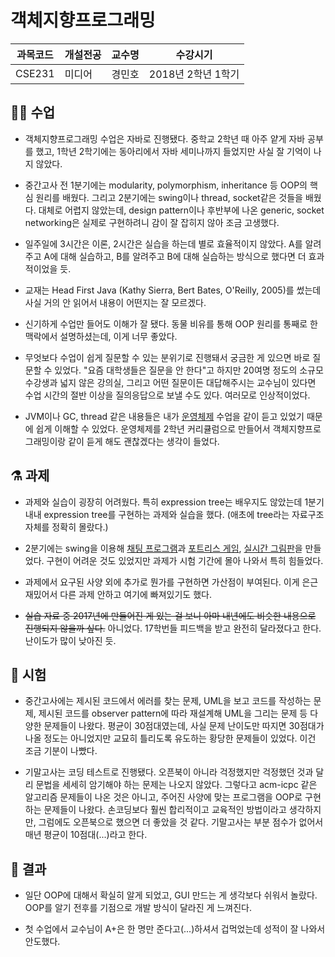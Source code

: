 # 객체지향프로그래밍

과목코드 | 개설전공 | 교수명 | 수강시기 |
--------|---------|--------|---------|
CSE231 | 미디어 | 경민호 | 2018년 2학년 1학기 |

## 👨‍🏫 수업

* 객체지향프로그래밍 수업은 자바로 진행됐다. 중학교 2학년 때 아주 얕게 자바 공부를 했고, 1학년 2학기에는 동아리에서 자바 세미나까지 들었지만 사실 잘 기억이 나지 않았다.

* 중간고사 전 1분기에는 modularity, polymorphism, inheritance 등 OOP의 핵심 원리를 배웠다. 그리고 2분기에는 swing이나 thread, socket같은 것들을 배웠다. 대체로 어렵지 않았는데, design pattern이나 후반부에 나온 generic, socket networking은 실제로 구현하려니 감이 잘 잡히지 않아 조금 고생했다.

* 일주일에 3시간은 이론, 2시간은 실습을 하는데 별로 효율적이지 않았다. A를 알려주고 A에 대해 실습하고, B를 알려주고 B에 대해 실습하는 방식으로 했다면 더 효과적이었을 듯.

* 교재는 Head First Java (Kathy Sierra, Bert Bates, O'Reilly, 2005)를 썼는데 사실 거의 안 읽어서 내용이 어떤지는 잘 모르겠다.

* 신기하게 수업만 들어도 이해가 잘 됐다. 동물 비유를 통해 OOP 원리를 통째로 한 맥락에서 설명하셨는데, 이게 너무 좋았다.

* 무엇보다 수업이 쉽게 질문할 수 있는 분위기로 진행돼서 궁금한 게 있으면 바로 질문할 수 있었다. "요즘 대학생들은 질문을 안 한다"고 하지만 20여명 정도의 소규모 수강생과 넓지 않은 강의실, 그리고 어떤 질문이든 대답해주시는 교수님이 있다면 수업 시간의 절반 이상을 질의응답으로 보낼 수도 있다. 여러모로 인상적이었다.

* JVM이나 GC, thread 같은 내용들은 내가 [운영체제](../CSE311_Operating-Systems) 수업을 같이 듣고 있었기 때문에 쉽게 이해할 수 있었다. 운영체제를 2학년 커리큘럼으로 만들어서 객체지향프로그래밍이랑 같이 듣게 해도 괜찮겠다는 생각이 들었다.

## ⚗️ 과제

* 과제와 실습이 굉장히 어려웠다. 특히 expression tree는 배우지도 않았는데 1분기 내내 expression tree를 구현하는 과제와 실습을 했다. (애초에 tree라는 자료구조 자체를 정확히 몰랐다.)

* 2분기에는 swing을 이용해 [채팅 프로그램](Talk)과 [포트리스 게임](Cannon-Ball-Game), [실시간 그림판](Graphic-Editor)을 만들었다. 구현이 어려운 것도 있었지만 과제가 시험 기간에 몰아 나와서 특히 힘들었다.

* 과제에서 요구된 사양 외에 추가로 뭔가를 구현하면 가산점이 부여된다. 이게 은근 재밌어서 다른 과제 안하고 여기에 빠져있기도 했다.

* ~~실습 자료 중 2017년에 만들어진 게 있는 걸 보니 아마 내년에도 비슷한 내용으로 진행되지 않을까 싶다.~~ 아니었다. 17학번들 피드백을 받고 완전히 달라졌다고 한다. 난이도가 많이 낮아진 듯.

## 📝 시험

* 중간고사에는 제시된 코드에서 에러를 찾는 문제, UML을 보고 코드를 작성하는 문제, 제시된 코드를 observer pattern에 따라 재설계해 UML을 그리는 문제 등 다양한 문제들이 나왔다. 평균이 30점대였는데, 사실 문제 난이도만 따지면 30점대가 나올 정도는 아니었지만 교묘히 틀리도록 유도하는 황당한 문제들이 있었다. 이건 조금 기분이 나빴다.

* 기말고사는 코딩 테스트로 진행됐다. 오픈북이 아니라 걱정했지만 걱정했던 것과 달리 문법을 세세히 암기해야 하는 문제는 나오지 않았다. 그렇다고 acm-icpc 같은 알고리즘 문제들이 나온 것은 아니고, 주어진 사양에 맞는 프로그램을 OOP로 구현하는 문제들이 나왔다. 손코딩보다 훨씬 합리적이고 교육적인 방법이라고 생각하지만, 그럼에도 오픈북으로 했으면 더 좋았을 것 같다. 기말고사는 부분 점수가 없어서 매년 평균이 10점대(...)라고 한다.

## 🎲 결과

* 일단 OOP에 대해서 확실히 알게 되었고, GUI 만드는 게 생각보다 쉬워서 놀랐다. OOP를 알기 전후를 기점으로 개발 방식이 달라진 게 느껴진다.

* 첫 수업에서 교수님이 A+은 한 명만 준다고(...)하셔서 겁먹었는데 성적이 잘 나와서 안도했다.
